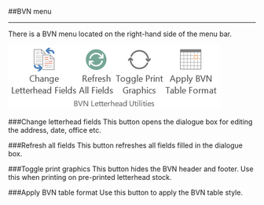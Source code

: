 <section id="templates-page-bvn-menu">
</section>

##BVN menu
<hr>
There is a BVN menu located on the right-hand side of the menu bar.

![](../../assets/templates-bvn-menu.jpg)

###Change letterhead fields
This button opens the dialogue box for editing the address, date, office etc.

###Refresh all fields
This button refreshes all fields filled in the dialogue box.

###Toggle print graphics
This button hides the BVN header and footer. Use this when printing on pre-printed letterhead stock.

###Apply BVN table format
Use this button to apply the BVN table style.